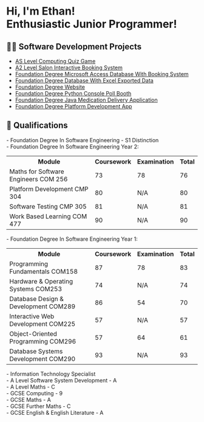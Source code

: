 <h1>Hi, I'm Ethan! <br/> Enthusiastic Junior Programmer!</h1>

<h2>👨‍💻 Software Development Projects</h2>

- [AS Level Computing Quiz Game](https://github.com/EthanRussell2003/AS_Level_Computing_Quiz_Game)
- [A2 Level Salon Interactive Booking System](https://github.com/EthanRussell2003/A2_Level_Salon_System)
- [Foundation Degree Microsoft Access Database With Booking System](https://github.com/EthanRussell2003/Foudnation_Degree_Microsoft_Access_Database)
- [Foundation Degree Database With Excel Exported Data](https://github.com/EthanRussell2003/Foundation_Degree_SQL_Database_Excel_UI)
- [Foundation Degree Website](https://github.com/EthanRussell2003/Foundation_Degree_Interactive_Website)
- [Foundation Degree Python Console Poll Booth](https://github.com/EthanRussell2003/Foundation_Degree_Python_Poll_Booth)
- [Foundation Degree Java Medication Delivery Application](https://github.com/EthanRussell2003/Foundation_Degree_Java_Medication_Delivery/tree/main)
- [Foundation Degree Platform Development App](https://github.com/EthanRussell2003/Foundation_Degree_Platform_Development_App)

<h2>📜 Qualifications</h2>
- Foundation Degree In Software Engineering - S1 Distinction <br>
- Foundation Degree In Software Engineering Year 2:
<table>
  <tr>
    <th>Module</th>
    <th>Coursework</th>
    <th>Examination</th>
    <th>Total</th>
  </tr>
  <tr>
    <td>Maths for Software Engineers COM 256</td>
    <td>73</td>
    <td>78</td>
    <td>76</td>
  </tr>
  <tr>
    <td>Platform Development CMP 304</td>
    <td>80</td>
    <td>N/A</td>
    <td>80</td>
  </tr>
    <tr>
    <td>Software Testing CMP 305</td>
    <td>81</td>
    <td>N/A</td>
    <td>81</td>
  </tr>
    <tr>
    <td>Work Based Learning COM 477</td>
    <td>90</td>
    <td>N/A</td>
    <td>90</td>
  </tr>
  </table>
- Foundation Degree In Software Engineering Year 1:
  <table>
  <tr>
    <th>Module</th>
    <th>Coursework</th>
    <th>Examination</th>
    <th>Total</th>
  </tr>
  <tr>
    <td>Programming Fundamentals COM158</td>
    <td>87</td>
    <td>78</td>
    <td>83</td>
  </tr>
  <tr>
    <td>Hardware & Operating Systems COM253</td>
    <td>74</td>
    <td>N/A</td>
    <td>74</td>
  </tr>
    <tr>
    <td>Database Design & Development COM289</td>
    <td>86</td>
    <td>54</td>
    <td>70</td>
  </tr>
    <tr>
    <td>Interactive Web Development COM225</td>
    <td>57</td>
    <td>N/A</td>
    <td>57</td>
  </tr>
    <tr>
    <td>Object-Oriented Programming COM296</td>
    <td>57</td>
    <td>64</td>
    <td>61</td>
  </tr>
    <tr>
    <td>Database Systems Development COM290</td>
    <td>93</td>
    <td>N/A</td>
    <td>93</td>
  </tr>
  </table>
- Information Technology Specialist <br>
- A Level Software System Development - A <br>
- A Level Maths - C <br>
- GCSE Computing - 9 <br>
- GCSE Maths - A <br>
- GCSE Further Maths - C <br>
- GCSE English & English Literature - A <br>
